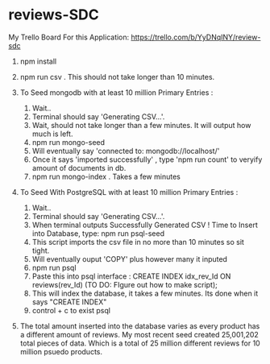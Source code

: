 # reviews-SDC

My Trello Board For this Application:
  https://trello.com/b/YyDNqINY/review-sdc

1. npm install

2. npm run csv . This should not take longer than 10 minutes.

3. To Seed mongodb with at least 10 million Primary Entries :
    1. Wait..
    2. Terminal should say 'Generating CSV...'.
    4. Wait, should not take longer than a few minutes. It will output how much is left.
    5. npm run mongo-seed
    6. Will eventually say 'connected to: mongodb://localhost/'
    6. Once it says 'imported successfully' , type 'npm run count' to veryify amount of documents in db.
    7. npm run mongo-index . Takes a few minutes


4. To Seed With PostgreSQL with at least 10 million Primary Entries :
    1. Wait..
    2. Terminal should say 'Generating CSV...'.
    3. When terminal outputs Successfully Generated CSV ! Time to Insert into Database, type: npm run psql-seed
    4. This script imports the csv file in no more than 10 minutes so sit tight.
    5. Will eventually ouput 'COPY' plus however many it inputed
    6. npm run psql
    7. Paste this into psql interface : CREATE INDEX idx_rev_Id ON reviews(rev_Id) (TO DO: FIgure out how to make script);
    8. This will index the database, it takes a few minutes. Its done when it says "CREATE INDEX"
    9. control + c to exist psql

5. The total amount inserted into the database varies as every product has a different amount of reviews. My most recent seed created 25,001,202 total pieces of data. Which is a total of 25 million different reviews for 10 million psuedo products.